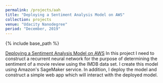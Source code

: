 ```yaml
---
permalink: /projects/aah
title: "Deploying a Sentiment Analysis Model on AWS"
collection: projects
venue: "Udacity Nanodegree"
period: "December, 2019"
---
```


{% include base_path %}


[Deploying a Sentiment Analysis Model on AWS](https://github.com/ahkhalwai/Udacity_Nanodegree/tree/master/Deep%20Learning/Sagemaker/Project) In this project I need to construct a recurrent neural network for the purpose of determining the sentiment of a movie review using the IMDB data set. I create this model using Amazon's SageMaker service. In addition, I deploy the model and construct a simple web app which will interact with the deployed model.

